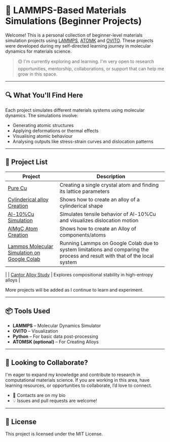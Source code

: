 # 🧪 LAMMPS-Based Materials Simulations (Beginner Projects)

Welcome! This is a personal collection of beginner-level materials simulation projects using [LAMMPS](https://www.lammps.org/), [ATOMK](https://atomsk.univ-lille.fr/) and [OVITO](https://www.ovito.org/). These projects were developed during my self-directed learning journey in molecular dynamics for materials science.

> 🟡 I'm currently exploring and learning. I'm very open to research opportunities, mentorship, collaborations, or support that can help me grow in this space.

---

## 🔍 What You'll Find Here

Each project simulates different materials systems using molecular dynamics. The simulations involve:
- Generating atomic structures
- Applying deformations or thermal effects
- Visualising atomic behaviour
- Analysing outputs like stress-strain curves and dislocation patterns

---

## 🧰 Project List

| Project | Description |
|--------|-------------|
|[Pure Cu](https://github.com/i-Zac/lammps-materials-simulations/tree/main/PureCu) | Creating a single crystal atom and finding its lattice parameters |
|[Cylinderical alloy Creation](https://github.com/i-Zac/lammps-materials-simulations/tree/main/Cylinderical_Al_Cu) | Shows how to create an alloy of a cylinderical shape 
| [Al-10%Cu Simulation](https://github.com/i-Zac/lammps-materials-simulations/tree/6dbde764fa9cd9119d57ec6b5db09bbb8341e20b/Al10_Cu%20(1)) | Simulates tensile behavior of Al-10%Cu and visualizes dislocation motion |
| [AlMgC Atom Creation](https://github.com/i-Zac/lammps-materials-simulations/tree/main/AlMgC%20(1)) | Shows how to create an Alloy of  components/atoms |
| [Lammps Molecular Simulation on Google Colab](https://github.com/i-Zac/lammps-materials-simulations/tree/main/pynb_chechpoints) | Running Lammps on Google Colab due to system limitations and comparing the process and result with that of the local system |
|
| [Cantor Alloy Study](https://github.com/i-Zac/lammps-cantor-alloy) | Explores compositional stability in high-entropy alloys |

More projects will be added as I continue to learn and experiment.

---

## 📦 Tools Used

- **LAMMPS** – Molecular Dynamics Simulator  
- **OVITO** – Visualization  
- **Python** – For basic data post-processing  
- **ATOMSK (optional)** – For Creating Alloys

---

## 🤝 Looking to Collaborate?

I'm eager to expand my knowledge and contribute to research in computational materials science. If you are working in this area, have learning resources, or opportunities to collaborate, I’d love to connect.

- 📧 Contacts are on my bio
- 💡 Issues and pull requests are welcome!

---

## 📜 License

This project is licensed under the MIT License.

